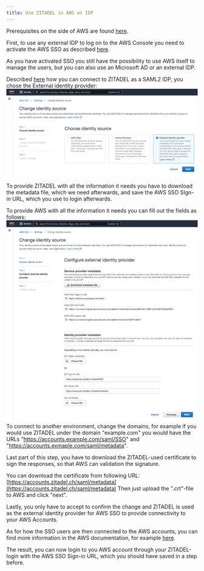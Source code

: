 ```yaml
---
title: Use ZITADEL in AWS as IDP
---
```


Prerequisites on the side of AWS are found [here](https://docs.aws.amazon.com/singlesignon/latest/userguide/prereqs.html).

First, to use any external IDP to log on to the AWS Console you need to activate the AWS SSO as described [here](https://docs.aws.amazon.com/singlesignon/latest/userguide/step1.html?icmpid=docs_sso_console).

As you have activated SSO you still have the possibility to use AWS itself to manage the users, but you can also use an Microsoft AD or an external IDP.

Described [here](https://docs.aws.amazon.com/singlesignon/latest/userguide/manage-your-identity-source-idp.html) how you can connect to ZITADEL as a SAML2 IDP,
you chose the External identity provider:
![Choose identity source](images/aws_change_idp.png)

To provide ZITADEL with all the information it needs you have to download the metadata file, which we need afterwards, and save the AWS SSO SIgn-in URL, which you use to login afterwards.

To provide AWS with all the information it needs you can fill out the fields as follows:
![Configure external identity provider](images/aws_configure_idp.png)
To connect to another environment, change the domains, for example if you would use ZITADEL under the domain "example.com" you would have the URLs "https://accounts.example.com/saml/SSO" and "https://accounts.exmaple.com/saml/metadata".

Last part of this step, you have to download the ZITADEL-used certificate to sign the responses, so that AWS can validation the signature.

You can download the certificate from following URL: [https://accounts.zitadel.ch/saml/metadata](https://accounts.zitadel.ch/saml/metadata)
Then just upload the ".crt"-file to AWS and click "next".

Lastly, you only have to accept to confirm the change and ZITADEL is used as the external identity provider for AWS SSO to provide connectivity to your AWS Accounts.

As for how the SSO users are then connected to the AWS accounts, you can find more information in the AWS documentation, for example [here](https://docs.aws.amazon.com/singlesignon/latest/userguide/useraccess.html).

The result, you can now login to you AWS account through your ZITADEL-login with the AWS SSO Sign-in URL, which you should have saved in a step before.